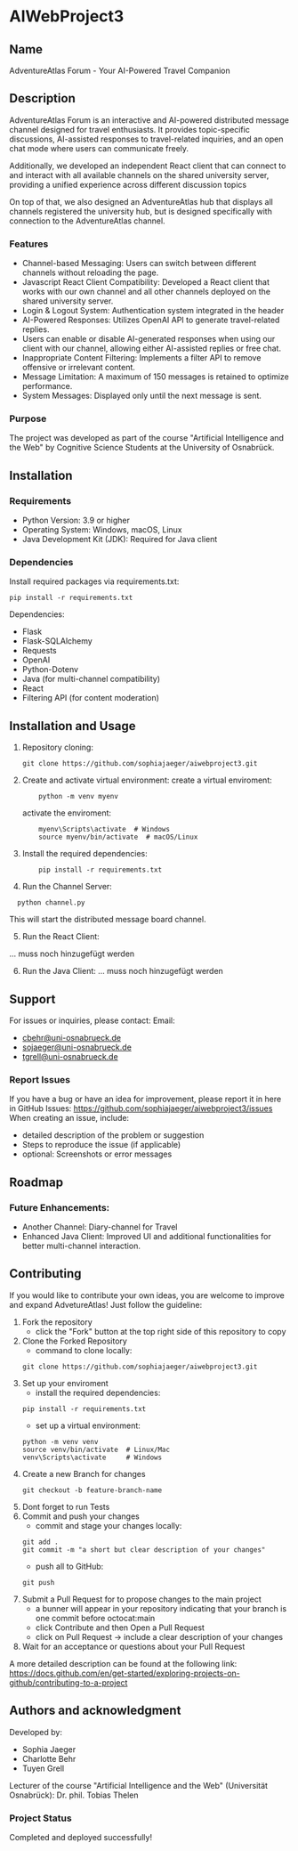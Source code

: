 # AIWebProject3
## Name
AdventureAtlas Forum - Your AI-Powered Travel Companion

## Description
AdventureAtlas Forum is an interactive and AI-powered distributed message channel designed for travel enthusiasts. It provides topic-specific discussions, AI-assisted responses to travel-related inquiries, and an open chat mode where users can communicate freely. 

Additionally, we developed an independent React client that can connect to and interact with all available channels on the shared university server, providing a unified experience across different discussion topics

On top of that, we also designed an AdventureAtlas hub that displays all channels registered the university hub, but is designed specifically with connection to the AdventureAtlas channel.

### Features
- Channel-based Messaging: Users can switch between different channels without reloading the page.
- Javascript React Client Compatibility: Developed a React client that works with our own channel and all other channels deployed on the shared university server.
- Login & Logout System: Authentication system integrated in the header
- AI-Powered Responses: Utilizes OpenAI API to generate travel-related replies.
- Users can enable or disable AI-generated responses when using our client with our channel, allowing either AI-assisted replies or free chat. 
- Inappropriate Content Filtering: Implements a filter API to remove offensive or irrelevant content.
- Message Limitation: A maximum of 150 messages is retained to optimize performance.
- System Messages: Displayed only until the next message is sent.

### Purpose
The project was developed as part of the course "Artificial Intelligence and the Web" by Cognitive Science Students at the University of Osnabrück.

## Installation
### Requirements
- Python Version: 3.9 or higher
- Operating System: Windows, macOS, Linux
- Java Development Kit (JDK): Required for Java client

### Dependencies
Install required packages via requirements.txt:
```
pip install -r requirements.txt
```

Dependencies:
- Flask
- Flask-SQLAlchemy
- Requests
- OpenAI
- Python-Dotenv
- Java (for multi-channel compatibility)
- React
- Filtering API (for content moderation)

## Installation and Usage
1. Repository cloning:
    ```
    git clone https://github.com/sophiajaeger/aiwebproject3.git
    ```
2. Create and activate virtual environment:
    create a virtual enviroment:
    ```
        python -m venv myenv
    ```
    activate the enviroment:
    ```
        myenv\Scripts\activate  # Windows
        source myenv/bin/activate  # macOS/Linux
    ```
3. Install the required dependencies:
    ```
        pip install -r requirements.txt
    ```
4. Run the Channel Server:
  ```
    python channel.py
  ```
  This will start the distributed message board channel.

5. Run the React Client:

... muss noch hinzugefügt werden

6. Run the Java Client:
... muss noch hinzugefügt werden

## Support
For issues or inquiries, please contact:
Email:
- cbehr@uni-osnabrueck.de
- sojaeger@uni-osnabrueck.de
- tgrell@uni-osnabrueck.de

### Report Issues
If you have a bug or have an idea for improvement, please report it in here in GitHub Issues: https://github.com/sophiajaeger/aiwebproject3/issues 
When creating an issue, include:
  - detailed description of the problem or suggestion
  - Steps to reproduce the issue (if applicable)
  - optional: Screenshots or error messages

## Roadmap
### Future Enhancements:
- Another Channel: Diary-channel for Travel
- Enhanced Java Client: Improved UI and additional functionalities for better multi-channel interaction.

## Contributing
If you would like to contribute your own ideas, you are welcome to improve and expand AdvetureAtlas! Just follow the guideline:
1. Fork the repository
    - click the "Fork" button at the top right side of this repository to copy
2. Clone the Forked Repository
    - command to clone locally: 
    ```
    git clone https://github.com/sophiajaeger/aiwebproject3.git
    
    ```
3. Set up your enviroment
    - install the required dependencies:
    ```
    pip install -r requirements.txt
    ```
    - set up a virtual environment: 
    ```
    python -m venv venv
    source venv/bin/activate  # Linux/Mac
    venv\Scripts\activate     # Windows
    ```
4. Create a new Branch for changes
    ```
    git checkout -b feature-branch-name
    ```
6. Dont forget to run Tests
7. Commit and push your changes
    - commit and stage your changes locally:
    ```
    git add .
    git commit -m "a short but clear description of your changes"
    ```
    - push all to GitHub:
    ```
    git push
    ```
8. Submit a Pull Request for to propose changes to the main project
    - a bunner will appear in your repository indicating that your branch is one commit before octocat:main
    - click Contribute and then Open a Pull Request
    - click on Pull Request -> include a clear description of your changes
9. Wait for an acceptance or questions about your Pull Request

A more detailed description can be found at the following link: https://docs.github.com/en/get-started/exploring-projects-on-github/contributing-to-a-project

## Authors and acknowledgment
Developed by:
- Sophia Jaeger
- Charlotte Behr
- Tuyen Grell

Lecturer of the course "Artificial Intelligence and the Web" (Universität Osnabrück): Dr. phil. Tobias Thelen 

### Project Status
Completed and deployed successfully!
